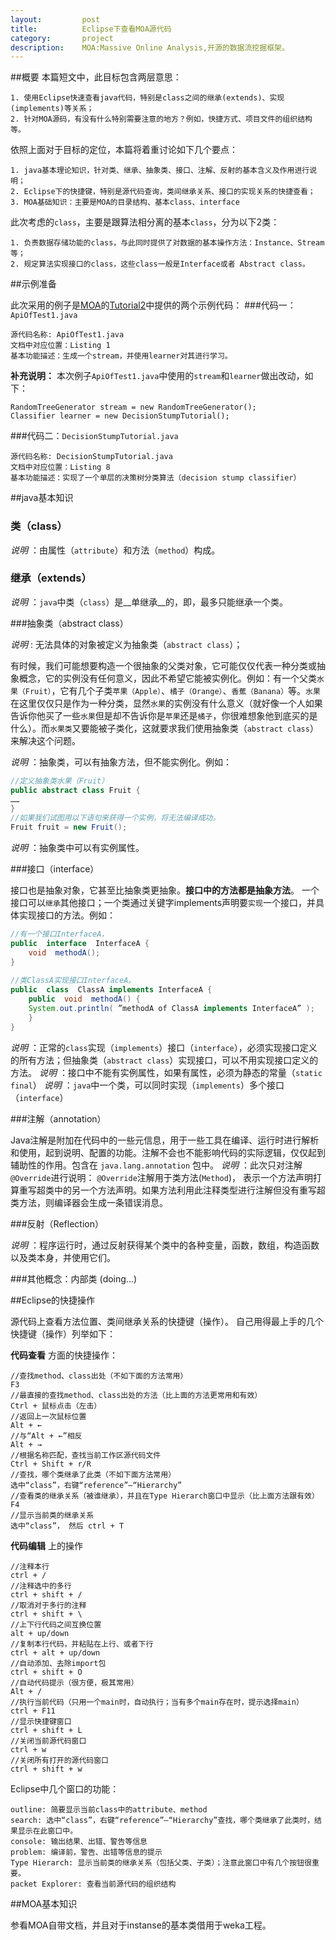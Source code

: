 ```yaml
---
layout:			post
title:			Eclipse下查看MOA源代码
category:		project
description:	MOA:Massive Online Analysis,开源的数据流挖掘框架。
---
```

##概要
本篇短文中，此目标包含两层意思：

    1. 使用Eclipse快速查看java代码，特别是class之间的继承(extends)、实现(implements)等关系；
    2. 针对MOA源码，有没有什么特别需要注意的地方？例如，快捷方式、项目文件的组织结构等。


依照上面对于目标的定位，本篇将着重讨论如下几个要点：

    1. java基本理论知识，针对类、继承、抽象类、接口、注解、反射的基本含义及作用进行说明；
    2. Eclipse下的快捷键，特别是源代码查询，类间继承关系、接口的实现关系的快捷查看；
    3. MOA基础知识：主要是MOA的目录结构、基本class、interface

此次考虑的`class`，主要是跟算法相分离的基本`class`，分为以下2类：

    1. 负责数据存储功能的class，与此同时提供了对数据的基本操作方法：Instance、Stream等；
    2. 规定算法实现接口的class，这些class一般是Interface或者 Abstract class。


##示例准备

此次采用的例子是[MOA]的[Tutorial2]中提供的两个示例代码：
###代码一：`ApiOfTest1.java`
```
源代码名称: ApiOfTest1.java
文档中对应位置：Listing 1
基本功能描述：生成一个stream，并使用learner对其进行学习。
```
__补充说明：__ 本次例子`ApiOfTest1.java`中使用的`stream`和`learner`做出改动，如下：

    RandomTreeGenerator stream = new RandomTreeGenerator();
    Classifier learner = new DecisionStumpTutorial();

###代码二：`DecisionStumpTutorial.java`
```
源代码名称: DecisionStumpTutorial.java
文档中对应位置：Listing 8
基本功能描述：实现了一个单层的决策树分类算法（decision stump classifier）
```


[MOA]: http://moa.cms.waikato.ac.nz/ "Massive Online Analysis"
[Tutorial2]: http://sourceforge.net/projects/moa-datastream/files/documentation/Tutorial2.pdf "Introduction to the API of MOA"


##java基本知识

### 类（class）

_说明_ ：由属性（`attribute`）和方法（`method`）构成。
 
### 继承（extends）

_说明_ ：`java`中类（`class`）是__单继承__的，即，最多只能继承一个类。
 
###抽象类（abstract class）

_说明_ : 无法具体的对象被定义为抽象类（`abstract class`）；

有时候，我们可能想要构造一个很抽象的父类对象，它可能仅仅代表一种分类或抽象概念，它的实例没有任何意义，因此不希望它能被实例化。例如：有一个父类`水果（Fruit）`，它有几个子类`苹果（Apple）`、`橘子（Orange）`、`香蕉（Banana）`等。`水果`在这里仅仅只是作为一种分类，显然`水果`的实例没有什么意义（就好像一个人如果告诉你他买了一些`水果`但是却不告诉你是`苹果`还是`橘子`，你很难想象他到底买的是什么）。而`水果类`又要能被子类化，这就要求我们使用抽象类（`abstract class`）来解决这个问题。

_说明_ ：抽象类，可以有抽象方法，但不能实例化。例如：

```java
//定义抽象类水果（Fruit）
public abstract class Fruit {
……
}
//如果我们试图用以下语句来获得一个实例，将无法编译成功。
Fruit fruit = new Fruit();
```

_说明_ ：抽象类中可以有实例属性。
 
###接口（interface）

接口也是抽象对象，它甚至比抽象类更抽象。__接口中的方法都是抽象方法__。
一个接口可以`继承`其他接口；一个类通过关键字implements声明要`实现`一个接口，并具体实现接口的方法。例如：

```java
//有一个接口InterfaceA，
public  interface  InterfaceA {
    void  methodA();
}
 
//类ClassA实现接口InterfaceA。
public  class  ClassA implements InterfaceA {
    public  void  methodA() {
    System.out.println( ”methodA of ClassA implements InterfaceA” );
    }
}
```
_说明_ ：正常的`class`实现（`implements`）接口（`interface`），必须实现接口定义的所有方法；但抽象类（`abstract class`）实现接口，可以不用实现接口定义的方法。
_说明_ ：接口中不能有实例属性，如果有属性，必须为静态的常量（`static final`）
_说明_ ：`java`中一个类，可以同时实现（`implements`）多个接口（`interface`）
 
###注解（annotation）

Java注解是附加在代码中的一些元信息，用于一些工具在编译、运行时进行解析和使用，起到说明、配置的功能。注解不会也不能影响代码的实际逻辑，仅仅起到辅助性的作用。包含在 `java.lang.annotation` 包中。
_说明_ ：此次只对注解`@Override`进行说明：
`@Override`注解用于类方法(`Method`)，
表示一个方法声明打算重写超类中的另一个方法声明。如果方法利用此注释类型进行注解但没有重写超类方法，则编译器会生成一条错误消息。
 
###反射（Reflection）

_说明_ ：程序运行时，通过反射获得某个类中的各种变量，函数，数组，构造函数以及类本身，并使用它们。
 
###其他概念：内部类
(doing...)

##Eclipse的快捷操作

源代码上查看方法位置、类间继承关系的快捷键（操作）。
自己用得最上手的几个快捷键（操作）列举如下：

__代码查看__ 方面的快捷操作：

```
//查找method、class出处（不如下面的方法常用）
F3 
//最直接的查找method、class出处的方法（比上面的方法更常用和有效）
Ctrl + 鼠标点击（左击）
//返回上一次鼠标位置	
Alt + ←	   
//与“Alt + ←”相反 
Alt + →	    
//根据名称匹配，查找当前工作区源代码文件
Ctrl + Shift + r/R	
//查找，哪个类继承了此类（不如下面方法常用）
选中“class”，右键“reference”—“Hierarchy”	
//查看类的继承关系（被谁继承），并且在Type Hierarch窗口中显示（比上面方法跟有效）
F4	
//显示当前类的继承关系
选中“class”， 然后 ctrl + T	
```

__代码编辑__ 上的操作

```
//注释本行
ctrl + /	
//注释选中的多行
ctrl + shift + /	
//取消对于多行的注释
ctrl + shift + \	
//上下行代码之间互换位置
alt + up/down	
//复制本行代码，并粘贴在上行、或者下行
ctrl + alt + up/down	
//自动添加、去除import包
ctrl + shift + O	
//自动代码提示（很方便，极其常用）
Alt + /	   
//执行当前代码（只用一个main时，自动执行；当有多个main存在时，提示选择main） 
ctrl + F11	 
//显示快捷键窗口  
ctrl + shift + L
//关闭当前源代码窗口	
ctrl + w	 
//关闭所有打开的源代码窗口   
ctrl + shift + w	
```

Eclipse中几个窗口的功能：

```
outline: 简要显示当前class中的attribute、method
search: 选中“class”，右键“reference”—“Hierarchy”查找，哪个类继承了此类时，结果显示在此窗口中。
console: 输出结果、出错、警告等信息
problem: 编译前，警告、出错等信息的提示
Type Hierarch: 显示当前类的继承关系（包括父类、子类）；注意此窗口中有几个按钮很重要。
packet Explorer: 查看当前源代码的组织结构
``` 

##MOA基本知识

参看MOA自带文档，并且对于instanse的基本类借用于weka工程。

 
